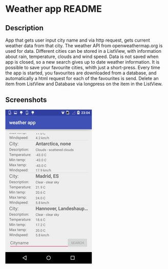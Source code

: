 # Weather app README #

## Description ##
App that gets user input city name and via http request, gets current weather data from that city.
The weather API from openweathermap.org is used for data.
Different cities can be stored in a ListView, with information about rain, temperature, clouds and wind speed.
Data is not saved when app is closed, so a new search gives up to date weather information. 
It is possible to save your favourite cities, whith just a short-press. 
Every time the app is started, you favourites are downloaded from a database, and automatically a html request for each of the favourites is send. 
Delete an item from ListView and Database via longpress on the item in the ListView. 

## Screenshots ##
![List of Cities](https://github.com/lywo/lydia-pset5/blob/master/doc/screenshotcitieslang-resize.png?raw=true)


